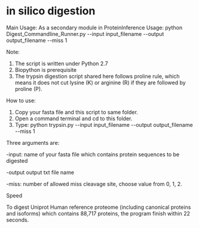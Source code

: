 # in silico digestion

Main Usage: As a secondary module in ProteinInference
Usage: python Digest_Commandline_Runner.py --input input_filename --output output_filename --miss 1


Note:

1. The script is written under Python 2.7
2. Biopython is prerequisite
3. The trypsin digestion script shared here follows proline rule, which means it does not cut lysine (K) or arginine (R) if they are followed by proline (P).

How to use:

1. Copy your fasta file and this script to same folder.
2. Open a command terminal and cd to this folder.
3. Type: python trypsin.py --input input_filename --output output_filename --miss 1

Three arguments are:

-input: name of your fasta file which contains protein sequences to be digested

-output output txt file name

-miss: number of allowed miss cleavage site, choose value from 0, 1, 2.

Speed

To digest Uniprot Human reference proteome (including canonical proteins and isoforms) which contains 88,717 proteins, the program finish within 22 seconds.
